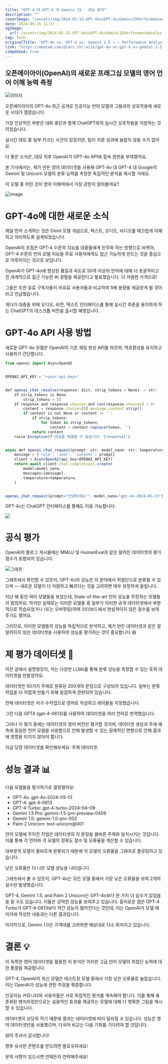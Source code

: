 ```yaml
---
title: "GPT-4 대 GPT-4 대 Gemini 15   성능 분석"
description: ""
coverImage: "/assets/img/2024-05-15-GPT-4ovsGPT-4vsGemini15PerformanceAnalysis_0.png"
date: 2024-05-15 11:37
ogImage: 
  url: /assets/img/2024-05-15-GPT-4ovsGPT-4vsGemini15PerformanceAnalysis_0.png
tag: Tech
originalTitle: "GPT-4o vs. GPT-4 vs. Gemini 1.5 ⭐ — Performance Analysis"
link: "https://medium.com/@lars.chr.wiik/gpt-4o-vs-gpt-4-vs-gemini-1-5-performance-analysis-6bd207a2c580"
isUpdated: true
---
```





## 오픈에이아이(OpenAI)의 새로운 프래그십 모델의 영어 언어 이해 능력 측정

![이미지](/assets/img/2024-05-15-GPT-4ovsGPT-4vsGemini15PerformanceAnalysis_0.png)

오픈에이아이의 GPT-4o 최근 공개로 인공지능 언어 모델과 그들과의 상호작용에 새로운 시대가 열렸습니다.

가장 인상적인 부분은 대화 중단과 함께 ChatGPT와의 실시간 상호작용을 지원하는 것이었습니다.



실시간 데모 중 일부 키크는 사건이 있었지만, 팀이 이룬 성과에 놀랍지 않을 수가 없어요.

더 좋은 소식은, 데모 직후 OpenAI가 GPT-4o API에 접속 권한을 부여했어요.

본 기사에서는, 제가 만든 영어 데이터셋을 사용해 GPT-4o 대 GPT-4 대 Google의 Gemini 및 Unicorn 모델의 분류 능력을 측정한 독립적인 분석을 제시할 거에요.

이 모델 중 어떤 것이 영어 이해력에서 가장 강한지 알아볼까요?



![image](/assets/img/2024-05-15-GPT-4ovsGPT-4vsGemini15PerformanceAnalysis_1.png)

# GPT-4o에 대한 새로운 소식

제일 먼저 소개하는 것은 OmnI 모델 개념으로, 텍스트, 오디오, 비디오를 매끄럽게 이해하고 처리하도록 설계되었습니다.

OpenAI의 초점은 GPT-4 수준의 지능을 대중들에게 민주화 하는 방향으로 바뀌어, GPT-4 수준의 언어 모델 지능을 무료 사용자에게도 접근 가능하게 만드는 것을 중심으로 이루어지는 것으로 보입니다.



OpenAI가 GPT-4o에 향상된 품질과 속도로 50개 이상의 언어에 대해 더 포괄적이고 전 세계적으로 접근 가능한 AI 경험을 제공한다고 발표했습니다. 더 저렴한 가격으로!

그들은 또한 유료 구독자들이 비유료 사용자들과 비교하여 5배 용량을 제공받게 될 것이라고 언급했습니다.

게다가 대중을 위해 오디오, 비전, 텍스트 인터페이스를 통해 실시간 추론을 용이하게 하는 ChatGPT의 데스크톱 버전을 출시할 예정입니다.

# GPT-4o API 사용 방법



새로운 GPT-4o 모델은 OpenAI의 기존 채팅 완성 API를 따르며, 역호환성을 유지하고 사용하기 간단합니다.

```js
from openai import AsyncOpenAI


OPENAI_API_KEY = "<your-api-key>"


def openai_chat_resolve(response: dict, strip_tokens = None) -> str:
    if strip_tokens is None:
        strip_tokens = []
    if response and response.choices and len(response.choices) > 0:
        content = response.choices[0].message.content.strip()
        if content is not None or content != '':
            if strip_tokens:
                for token in strip_tokens:
                    content = content.replace(token, '')
            return content
    raise Exception(f'응답을 해결할 수 없습니다: {response}')


async def openai_chat_request(prompt: str, model_nane: str, temperature=0.0):
    message = {'role': 'user', 'content': prompt}
    client = AsyncOpenAI(api_key=OPENAI_API_KEY)
    return await client.chat.completions.create(
        model=model_nane,
        messages=[message],
        temperature=temperature,
    )


openai_chat_request(prompt="안녕하세요!", model_nane="gpt-4o-2024–05–13")
```

GPT-4o는 ChatGPT 인터페이스를 통해도 이용 가능합니다:

<img src="/assets/img/2024-05-15-GPT-4ovsGPT-4vsGemini15PerformanceAnalysis_2.png" />



# 공식 평가

OpenAI의 블로그 게시물에는 MMLU 및 HumanEval과 같은 알려진 데이터셋의 평가 점수가 포함되어 있습니다.

![그래프](/assets/img/2024-05-15-GPT-4ovsGPT-4vsGemini15PerformanceAnalysis_3.png)

그래프에서 확인할 수 있듯이, GPT-4o의 성능은 이 분야에서 최첨단으로 분류될 수 있으며 — 새로운 모델이 더 저렴하고 빠르다는 것을 고려하면 매우 유망하게 들립니다.



지난 해 동안 여러 모델들을 보았는데, State-of-the-art 언어 성능을 주장하는 모델들이 많았어요. 하지만 실제로는 이러한 모델들 중 일부가 이러한 공개 데이터셋에서 부분적으로 학습되었거나 (또는 오버핏팅)하여 리더보드에서 현실적이지 않은 점수를 보여주기도 했어요.

그러므로, 이러한 모델들의 성능을 독립적으로 분석하고, 제가 만든 데이터셋과 같은 잘 알려지지 않은 데이터셋을 사용하여 성능을 평가하는 것이 중요합니다 😄

# 제 평가 데이터셋 🔢

이전 글에서 설명했듯이, 저는 다양한 LLMs를 통해 분류 성능을 측정할 수 있는 토픽 데이터셋을 만들었어요.



데이터셋은 50가지 주제로 분류된 200개의 문장으로 구성되어 있습니다. 일부는 분류 작업을 더 어렵게 만들기 위해 밀접하게 관련되어 있습니다.

전체 데이터셋은 저가 수작업으로 영어로 작성하고 레이블을 지정했습니다.

그런 다음 GPT4 (gpt-4-0613)를 사용하여 데이터셋을 여러 언어로 번역했습니다.

그러나 이 평가 중에는 데이터셋의 영어 버전만 평가할 것이며, 데이터셋 생성과 주제 예측에 동일한 언어 모델을 사용함으로 인해 발생할 수 있는 잠재적인 편향으로 인해 결과에 영향을 미치지 않아야 합니다.



지금 당장 데이터셋을 확인해보세요: 주제 데이터셋.

# 성능 결과 📊

다음 모델들을 평가하기로 결정했어요:

- GPT-4o: gpt-4o-2024–05–13
- GPT-4: gpt-4–0613
- GPT-4-Turbo: gpt-4-turbo-2024–04–09
- Gemini 1.5 Pro: gemini-1.5-pro-preview-0409
- Gemini 1.0: gemini-1.0-pro-002
- Palm 2 Unicorn: text-unicorn@001



언어 모델에 주어진 작업은 데이터셋의 각 문장을 올바른 주제와 일치시키는 것입니다. 이를 통해 각 언어와 각 모델의 정확도 점수 및 오류율을 계산할 수 있습니다.

대부분의 모델이 올바르게 분류되기 때문에 각 모델의 오류율을 그래프로 플로팅하고 있습니다.

낮은 오류율은 더 나은 모델 성능을 나타냅니다.

그래프에서 볼 수 있듯이, GPT-4o는 모든 모델 중에서 가장 낮은 오류율을 보여 2개의 실수만 발생했습니다.



GPT-4, Gemini 1.5, and Palm 2 Unicorn는 GPT-4o보다 한 가지 더 실수가 있었음을 알 수도 있습니다. 이들은 강력한 성능을 보여주고 있습니다. 흥미로운 점은 GPT-4 Turbo가 GPT-4-0613보다 약간 성능이 떨어진다는 것인데, 이는 OpenAI가 모델 페이지에 작성한 내용과는 다른 결과입니다.

마지막으로, Gemini 1.0은 가격대를 고려하면 예상대로 다소 뒤처지고 있습니다.

# 결론 💡

이 독특한 영어 데이터셋을 활용한 이 분석은 이러한 고급 언어 모델의 최첨단 능력에 대한 통찰을 제공합니다.



GPT-4, OpenAI의 최신 모델은 테스트된 모델 중에서 가장 낮은 오류율로 놀랍습니다. 이는 OpenAI가 성능에 관한 주장을 확증합니다.

인공지능 커뮤니티와 사용자들은 서로 독립적인 평가를 계속해야 합니다. 이를 통해 표준화된 벤치마킹만으로는 실용적인 효과를 제공하는 모델에 대해 더 명확한 그림을 제시할 수 있습니다.

데이터셋이 상당히 작기 때문에 결과는 데이터셋에 따라 달라질 수 있습니다. 성능은 영어 데이터셋만을 사용했으며, 다국어 비교는 다음 기회를 기다려야 할 것입니다.

읽어 주셔서 감사합니다!



향후 유사한 콘텐츠를 받으려면 팔로우하세요!

문의 사항이 있으시면 언제든지 연락해주세요!